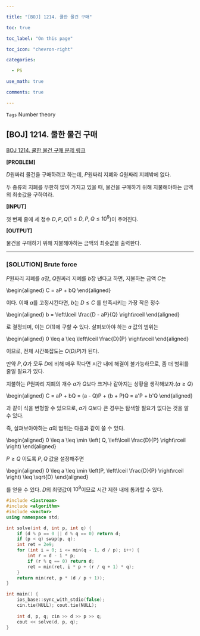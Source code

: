 ```yaml
---

title: "[BOJ] 1214. 쿨한 물건 구매"

toc: true

toc_label: "On this page"

toc_icon: "chevron-right"

categories:

  - PS

use_math: true

comments: true

---
```


`Tags` Number theory

## [BOJ] 1214. 쿨한 물건 구매

[BOJ 1214. 쿨한 물건 구매 문제 링크](https://www.acmicpc.net/problem/1214)

**[PROBLEM]**

$D$원짜리 물건을 구매하려고 하는데, $P$원짜리 지폐와 $Q$원짜리 지폐밖에 없다.

두 종류의 지폐를 무한히 많이 가지고 있을 때, 물건을 구매하기 위해 지불해야하는 금액의 최솟값을 구하여라.

**[INPUT]**

첫 번째 줄에 세 정수 $D, P, Q$($1 \leq D, P, Q \leq 10^9$)이 주어진다.

**[OUTPUT]**

물건을 구매하기 위해 지불해야하는 금액의 최솟값을 출력한다.

---

### [SOLUTION] Brute force

$P$원짜리 지폐를 $a$장, $Q$원짜리 지폐를 $b$장 낸다고 하면, 지불하는 금액 $C$는

\begin{aligned}
C = aP + bQ
\end{aligned}

이다. 이때 $a$를 고정시킨다면, $b$는 $D \leq C$ 를 만족시키는 가장 작은 정수

\begin{aligned}
b = \left\lceil \frac{D - aP}{Q} \right\rceil
\end{aligned}

로 결정되며, 이는 $O(1)$에 구할 수 있다. 살펴보아야 하는 $a$ 값의 범위는

\begin{aligned}
0 \leq a \leq \left\lceil \frac{D}{P} \right\rceil
\end{aligned}

이므로, 전체 시간복잡도는 $O(D/P)$가 된다.

만약 $P, Q$가 모두 $D$에 비해 매우 작다면 시간 내에 해결이 불가능하므로, 좀 더 범위를 줄일 필요가 있다.

지불하는 $P$원짜리 지폐의 개수 $a$가 $Q$보다 크거나 같아지는 상황을 생각해보자.($a \geq Q$)

\begin{aligned}
C = aP + bQ = (a - Q)P + (b + P)Q = a'P + b'Q
\end{aligned}

과 같이 식을 변형할 수 있으므로, $a$가 $Q$보다 큰 경우는 탐색할 필요가 없다는 것을 알 수 있다.

즉, 살펴보아야하는 $a$의 범위는 다음과 같이 쓸 수 있다.

\begin{aligned}
0 \leq a \leq \min \left( Q, \left\lceil \frac{D}{P} \right\rceil \right)
\end{aligned}

$P \geq Q$ 이도록 $P, Q$ 값을 설정해주면

\begin{aligned}
0 \leq a \leq \min \left(P, \left\lceil \frac{D}{P} \right\rceil \right) \leq \sqrt{D}
\end{aligned}

를 얻을 수 있다. $D$의 최댓값이 $10^9$이므로 시간 제한 내에 통과할 수 있다.

```cpp
#include <iostream>
#include <algorithm>
#include <vector>
using namespace std;

int solve(int d, int p, int q) {
    if (d % p == 0 || d % q == 0) return d;
    if (p < q) swap(p, q);
    int ret = 2e9;
    for (int i = 0; i <= min(q - 1, d / p); i++) {
        int r = d - i * p;
        if (r % q == 0) return d;
        ret = min(ret, i * p + (r / q + 1) * q);
    }
    return min(ret, p * (d / p + 1));
}

int main() {
    ios_base::sync_with_stdio(false);
    cin.tie(NULL); cout.tie(NULL);
    
    int d, p, q; cin >> d >> p >> q;
    cout << solve(d, p, q);
}
```



